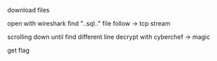 download files

open with wireshark
find "..sql.." file
follow -> tcp stream

scrolling down until find different line
decrypt with cyberchef -> magic

get flag